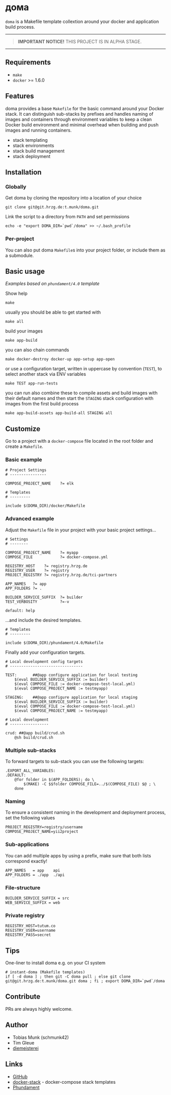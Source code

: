 # дома

`doma` is a Makefile template collextion around your docker and application build process.


---

> **IMPORTANT NOTICE!** THIS PROJECT IS IN ALPHA STAGE.

---

Requirements
------------

- `make`
- `docker` >= 1.6.0

Features
--------

doma provides a base `Makefile` for the basic command around your Docker stack.
It can distinguish sub-stacks by prefixes and handles naming of images and containers through
environment variables to keep a clean Docker build environment and minimal overhead when building
and push images and running containers.

- stack templating
- stack environments
- stack build management
- stack deployment

Installation
------------

### Globally

Get doma by cloning the repository into a location of your choice

    git clone git@git.hrzg.de:t.munk/doma.git

Link the script to a directory from `PATH` and set permissions    
    
    echo -e "export DOMA_DIR=`pwd`/doma" >> ~/.bash_profile

### Per-project

You can also put doma `Makefile`s into your project folder, or include them as a submodule.


Basic usage
-----------

*Examples based on `phundament/4.0` template*

Show help

    make

usually you should be able to get started with
       
    make all

build your images

    make app-build
    
you can also chain commands    
    
    make docker-destroy docker-up app-setup app-open
    
or use a configuration target, written in uppercase by convention (`TEST`), to select another stack via ENV variables
    
    make TEST app-run-tests

you can run also combine these to compile assets and build images with their default names and then start the `STAGING` stack configuration with images from the first build process

    make app-build-assets app-build-all STAGING all


Customize
---------

Go to a project with a `docker-compose` file located in the root folder and create a `Makefile`.

### Basic example
    
    # Project Settings
    # ----------------
    
    COMPOSE_PROJECT_NAME    ?= elk
    
    # Templates
    # ---------
    
    include $(DOMA_DIR)/docker/Makefile


### Advanced example    
    
Adjust the `Makefile` file in your project with your basic project settings...

    # Settings
    # --------
    
    COMPOSE_PROJECT_NAME    ?= myapp
    COMPOSE_FILE            ?= docker-compose.yml

    REGISTRY_HOST	 ?= registry.hrzg.de
    REGISTRY_USER	 ?= registry
    PROJECT_REGISTRY ?= registry.hrzg.de/tci-partners
    
    APP_NAMES   ?= app
    APP_FOLDERS ?= .
    
    BUILDER_SERVICE_SUFFIX 	?= builder
    TEST_VERBOSITY			?=-v
    
    default: help

...and include the desired templates.    
    
    # Templates
    # ---------
    
    include $(DOMA_DIR)/phundament/4.0/Makefile

Finally add your configuration targets.    
    
    # Local development config targets
    # --------------------------------
    
    TEST:		##@app configure application for local testing
    	$(eval BUILDER_SERVICE_SUFFIX := builder)
    	$(eval COMPOSE_FILE := docker-compose-test-local.yml)
    	$(eval COMPOSE_PROJECT_NAME := testmyapp)

    STAGING:	##@app configure application for local staging
        $(eval BUILDER_SERVICE_SUFFIX := builder)
        $(eval COMPOSE_FILE := docker-compose-test-local.yml)
        $(eval COMPOSE_PROJECT_NAME := testmyapp)

    # Local development
    # -----------------
    
    crud: ##@app build/crud.sh
    	@sh build/crud.sh

### Multiple sub-stacks

To forward targets to sub-stack you can use the following targets:

```
.EXPORT_ALL_VARIABLES:
.DEFAULT:
	@for folder in $(APP_FOLDERS); do \
		$(MAKE) -C $$folder COMPOSE_FILE=../$(COMPOSE_FILE) $@ ; \
	done
```

### Naming

To ensure a consistent naming in the development and deployment process, set the following values

```
PROJECT_REGISTRY=registry/username
COMPOSE_PROJECT_NAME=yii2project
```

### Sub-applications

You can add multiple apps by using a prefix, make sure that both lists correspond exactly!

```
APP_NAMES   = app    api     
APP_FOLDERS = ./app  ./api
```

### File-structure

```
BUILDER_SERVICE_SUFFIX = src
WEB_SERVICE_SUFFIX = web
```

### Private registry

```
REGISTRY_HOST=tutum.co
REGISTRY_USER=username
REGISTRY_PASS=secret
```

Tips
----

One-liner to install doma e.g. on your CI system

    # instant-doma (Makefile templates)
    if [ -d doma ] ; then git -C doma pull ; else git clone git@git.hrzg.de:t.munk/doma.git doma ; fi ; export DOMA_DIR=`pwd`/doma

Contribute
----------

PRs are always highly welcome.

Author
------
    
- Tobias Munk (schmunk42)
- Tim Gleue
- [diemeisterei](http://diemeisterei.de)

Links
-----
    
- [GitHub](https://github.com/schmunk42/doma)
- [docker-stack](https://github.com/neam/docker-stack) - docker-compose stack templates 
- [Phundament](http://phundament.com)
